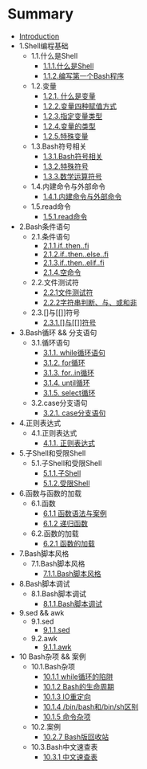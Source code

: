 # Summary

* [Introduction](README.md)
* 1.Shell编程基础
  * 1.1.什么是Shell
    * [1.1.1.什么是Shell](chapter1.1/CHAPTER1.md)
    * [1.1.2.编写第一个Bash程序](chapter1.1/CHAPTER2.md)
  * 1.2.变量
    * [1.2.1. 什么是变量](chapter1.2/CHAPTER1.md)
    * [1.2.2.变量四种赋值方式](chapter1.2/CHAPTER2.md)
    * [1.2.3.指定变量类型](chapter1.2/CHAPTER3.md)
    * [1.2.4.变量的类型](chapter1.2/CHAPTER4.md)
    * [1.2.5.特殊变量](chapter1.2/CHAPTER5.md)
  * 1.3.Bash符号相关
    * [1.3.1.Bash符号相关](chapter1.3/CHAPTER1.md)
    * [1.3.2.特殊符号](chapter1.3/CHAPTER3.md)
    * [1.3.3.数学运算符号](chapter1.3/CHAPTER2.md)
  * 1.4.内建命令与外部命令
    * [1.4.1.内建命令与外部命令](chapter1.4/CHAPTER1.md)
  * 1.5.read命令 
    * [1.5.1.read命令](chapter1.5/CHAPTER1.md)
* 2.Bash条件语句
  * 2.1.条件语句  
    * [2.1.1.if..then..fi](chapter2.1/CHAPTER1.md)
    * [2.1.2.if..then..else..fi](chapter2.1/CHAPTER2.md)
    * [2.1.3.if..then..elif..fi](chapter2.1/CHAPTER3.md)
    * [2.1.4.空命令](chapter2.1/CHAPTER8.md)
  * 2.2.文件测试符
    * [2.2.1文件测试符](chapter2.1/CHAPTER4.md)
    * [2.2.2字符串判断、与、或和非](chapter2.1/CHAPTER5.md)
  * 2.3.\[\]与\[\[\]\]符号
    * [2.3.1.\[\]与\[\[\]\]符号](chapter2.1/CHAPTER6.md)
* 3.Bash循环 && 分支语句
  * 3.1.循环语句
    * [3.1.1. while循环语句](chapter3.1/CHAPTER1.md)
    * [3.1.2. for循环](chapter3.1/CHAPTER2.md)
    * [3.1.3. for..in循环](chapter3.1/CHAPTER3.md)
    * [3.1.4. until循环](chapter3.1/CHAPTER5.md)
    * [3.1.5. select循环](chapter3.1/CHAPTER4.md)
  * 3.2.case分支语句
    * [3.2.1. case分支语句](chapter3.2/CHAPTER1.md)
* 4.正则表达式
  * 4.1.正则表达式
    * [4.1.1. 正则表达式](chapter4.1/CHAPTER1.md)
* 5.子Shell和受限Shell
  * 5.1.子Shell和受限Shell
    * [5.1.1.子Shell](chapter5.1/CHAPTER1.md)
    * [5.1.2.受限Shell](chapter5.1/CHAPTER2.md)
* 6.函数与函数的加载
  * 6.1.函数
    * [6.1.1 函数语法与案例](chapter6.1/CHAPTER1.md)
    * [6.1.2 递归函数](chapter6.1/CHAPTER2.md)
  * 6.2.函数的加载
    * [6.2.1 函数的加载](chapter6.2/CHAPTER1.md)
* 7.Bash脚本风格
  * 7.1.Bash脚本风格
    * [7.1.1.Bash脚本风格](chapter7.1/CHAPTER1.md)
* 8.Bash脚本调试
  * 8.1.Bash脚本调试
    * [8.1.1.Bash脚本调试](chapter8.1/CHAPTER1.md)
* 9.sed && awk
  * 9.1.sed
    * [9.1.1.sed](chapter9.1/CHAPTER1.md)
  * 9.2.awk
    * [9.1.1.awk](chapter9.2/CHAPTER1.md)
* 10 Bash杂项 && 案例
  * 10.1.Bash杂项
    * [10.1.1 while循环的陷阱](chapter10.1/CHAPTER1.md)
    * [10.1.2 Bash的生命周期](chapter10.1/CHAPTER2.md)
    * [10.1.3 IO重定向](chapter10.1/CHAPTER3.md)
    * [10.1.4 /bin/bash和/bin/sh区别](chapter10.1/CHAPTER4.md)
    * [10.1.5  命令杂项](chapter10.1/CHAPTER5.md)
  * 10.2.案例
    * [10.2.7 Bash版回收站](chapter10.2/CHAPTER1.md)
  * 10.3.Bash中文速查表
    * [10.3.1 中文速查表](chapter10.3/CHAPTER1.md)

